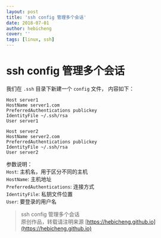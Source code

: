 ```yaml
---
layout: post
title: 'ssh config 管理多个会话'
date: 2018-07-01
author: hebicheng
cover: ''
tags: [linux, ssh]
---
```




# ssh config 管理多个会话

我们在 `.ssh` 目录下新建一个 `config` 文件， 内容如下：

```shell
Host server1
HostName server1.com
PreferredAuthentications publickey
IdentityFile ~/.ssh/rsa
User server1

Host server2
HostName server2.com
PreferredAuthentications publickey
IdentityFile ~/.ssh/rsa
User server2

```
参数说明：  
`Host`: 主机名，用于区分不同的主机  
`HostName`: 主机地址  
`PreferredAuthentications`: 连接方式  
`IdentityFile`: 私钥文件位置  
`User`: 要登录的用户名

> ssh config 管理多个会话  
> 原创作品，转载请注明来源 [https://hebicheng.github.io](https://hebicheng.github.io)  
